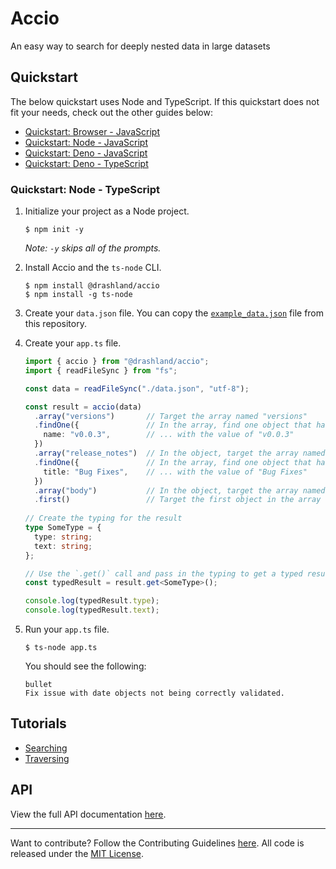 # Accio

An easy way to search for deeply nested data in large datasets

## Quickstart

The below quickstart uses Node and TypeScript. If this quickstart does not fit your needs, check out the other guides below:

* [Quickstart: Browser - JavaScript](./docs/quickstart/browser_javascript.md)
* [Quickstart: Node - JavaScript](./docs/quickstart/node_javascript.md)
* [Quickstart: Deno - JavaScript](./docs/quickstart/deno_javascript.md)
* [Quickstart: Deno - TypeScript](./docs/quickstart/deno_typescript.md)

### Quickstart: Node - TypeScript

1. Initialize your project as a Node project.

    ```
    $ npm init -y
    ```

    _Note: `-y` skips all of the prompts._

2. Install Accio and the `ts-node` CLI.

    ```
    $ npm install @drashland/accio
    $ npm install -g ts-node
    ```

3. Create your `data.json` file. You can copy the [`example_data.json`](./example_data.json) file from this repository.

4. Create your `app.ts` file.

    ```typescript
    import { accio } from "@drashland/accio";
    import { readFileSync } from "fs";
    
    const data = readFileSync("./data.json", "utf-8");
    
    const result = accio(data)
      .array("versions")       // Target the array named "versions"
      .findOne({               // In the array, find one object that has a name field ...
        name: "v0.0.3",        // ... with the value of "v0.0.3"
      })
      .array("release_notes")  // In the object, target the array named "release_notes"
      .findOne({               // In the array, find one object that has a title field ...
        title: "Bug Fixes",    // ... with the value of "Bug Fixes"
      })
      .array("body")           // In the object, target the array named "body"
      .first()                 // Target the first object in the array
      
    // Create the typing for the result
    type SomeType = {
      type: string;
      text: string;
    };
    
    // Use the `.get()` call and pass in the typing to get a typed result
    const typedResult = result.get<SomeType>();
    
    console.log(typedResult.type);
    console.log(typedResult.text);
    ```

5. Run your `app.ts` file.

    ```
    $ ts-node app.ts
    ```

    You should see the following:

    ```
    bullet
    Fix issue with date objects not being correctly validated.
    ```

## Tutorials

* [Searching](./docs/tutorials/searching.md)
* [Traversing](./docs/tutorials/traversing.md)

## API

View the full API documentation [here](./docs/api_reference.md).

---

Want to contribute? Follow the Contributing Guidelines [here](https://github.com/drashland/.github/blob/master/CONTRIBUTING.md). All code is released under the [MIT License](https://github.com/drashland/deno-drash/blob/main/LICENSE).
